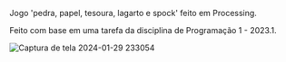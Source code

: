 Jogo 'pedra, papel, tesoura, lagarto e spock' feito em Processing.

Feito com base em uma tarefa da disciplina de Programação 1 - 2023.1.

![Captura de tela 2024-01-29 233054](https://github.com/DaviCalo/PID/assets/147265692/14d84fe1-9d92-45da-97b3-a7513fe5a4fb)
